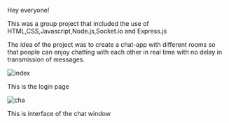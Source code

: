 Hey everyone! 


This was a group project that included the use of HTML,CSS,Javascript,Node.js,Socket.io and Express.js


The idea of the project was to create a chat-app with different rooms so that people can enjoy chatting with each other in real time with no delay in transmission of messages.




![index](https://github.com/user-attachments/assets/32247219-cffa-4638-9757-37cdac8092f8)


This is the login page


![cha](https://github.com/user-attachments/assets/a7885add-eab0-4244-90a6-2682b3fd0320)


This is interface of the chat window
